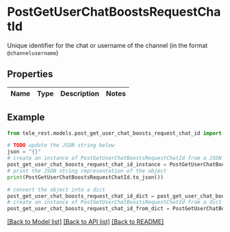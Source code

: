 # PostGetUserChatBoostsRequestChatId

Unique identifier for the chat or username of the channel (in the format `@channelusername`)

## Properties

Name | Type | Description | Notes
------------ | ------------- | ------------- | -------------

## Example

```python
from tele_rest.models.post_get_user_chat_boosts_request_chat_id import PostGetUserChatBoostsRequestChatId

# TODO update the JSON string below
json = "{}"
# create an instance of PostGetUserChatBoostsRequestChatId from a JSON string
post_get_user_chat_boosts_request_chat_id_instance = PostGetUserChatBoostsRequestChatId.from_json(json)
# print the JSON string representation of the object
print(PostGetUserChatBoostsRequestChatId.to_json())

# convert the object into a dict
post_get_user_chat_boosts_request_chat_id_dict = post_get_user_chat_boosts_request_chat_id_instance.to_dict()
# create an instance of PostGetUserChatBoostsRequestChatId from a dict
post_get_user_chat_boosts_request_chat_id_from_dict = PostGetUserChatBoostsRequestChatId.from_dict(post_get_user_chat_boosts_request_chat_id_dict)
```
[[Back to Model list]](../README.md#documentation-for-models) [[Back to API list]](../README.md#documentation-for-api-endpoints) [[Back to README]](../README.md)


